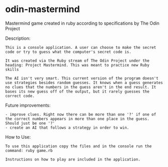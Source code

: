 # odin-mastermind
Mastermind game created in ruby according to specifications by The Odin Project

Description:

    This is a console application. A user can choose to make the secret code or try to guess what the computer's secret code is.

    It was created via the Ruby stream of The Odin Project under the heading: Project Mastermind. This was meant to practice new Ruby skills

    The AI isn't very smart. This current version of the program doesn't use strategies besides random guesses. It knows when a guess generates no clues that the numbers in the guess aren't in the end result. It bases its new guess off of the output, but it rarely guesses the correct code.


Future improvements:

    - improve clues. Right now there can be more than one '?' if one of the correct numbers appears in more than one place in the guess. Should just be one '?'
    - create an AI that follows a strategy in order to win. 


How to Use:

    To use this application copy the files and in the console run the command: ruby game.rb
    
    Instructions on how to play are included in the application.